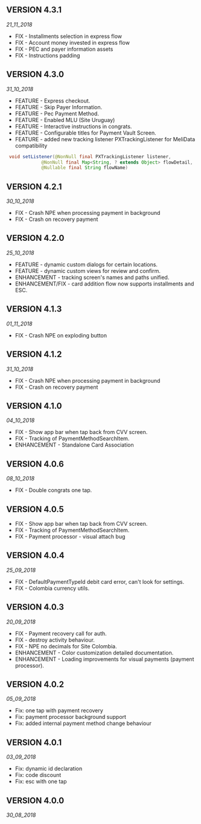 ## VERSION 4.3.1
_21_11_2018_

* FIX - Installments selection in express flow
* FIX - Account money invested in express flow
* FIX - PEC and payer information assets
* FIX - Instructions padding

## VERSION 4.3.0
_31_10_2018_

 * FEATURE - Express checkout.
 * FEATURE - Skip Payer Information.
 * FEATURE - Pec Payment Method.
 * FEATURE - Enabled MLU (Site Uruguay)
 * FEATURE - Interactive instructions in congrats.
 * FEATURE - Configurable titles for Payment Vault Screen.
 * FEATURE - added new tracking listener PXTrackingListener for MeliData compatibility
 ```java
  void setListener(@NonNull final PXTrackingListener listener,
              @NonNull final Map<String, ? extends Object> flowDetail, 
              @Nullable final String flowName)
```

## VERSION 4.2.1
_30_10_2018_

* FIX - Crash NPE when processing payment in background
* FIX - Crash on recovery payment

## VERSION 4.2.0
_25_10_2018_

* FEATURE - dynamic custom dialogs for certain locations.
* FEATURE - dynamic custom views for review and confirm.
* ENHANCEMENT - tracking screen's names and paths unified.
* ENHANCEMENT/FIX - card addition flow now supports installments and ESC.

## VERSION 4.1.3
_01_11_2018_

* FIX - Crash NPE on exploding button

## VERSION 4.1.2
_31_10_2018_

* FIX - Crash NPE when processing payment in background
* FIX - Crash on recovery payment

## VERSION 4.1.0
_04_10_2018_

* FIX - Show app bar when tap back from CVV screen.
* FIX - Tracking of PaymentMethodSearchItem.
* ENHANCEMENT - Standalone Card Association

## VERSION 4.0.6
_08_10_2018_

* FIX - Double congrats one tap.

## VERSION 4.0.5

* FIX - Show app bar when tap back from CVV screen.
* FIX - Tracking of PaymentMethodSearchItem.
* FIX - Payment processor - visual attach bug

## VERSION 4.0.4
_25_09_2018_

* FIX - DefaultPaymentTypeId debit card error, can't look for settings.
* FIX - Colombia currency utils.

## VERSION 4.0.3

_20_09_2018_

* FIX - Payment recovery call for auth.
* FIX - destroy activity behaviour.
* FIX - NPE no decimals for Site Colombia.
* ENHANCEMENT - Color customization detailed documentation.
* ENHANCEMENT - Loading improvements for visual payments (payment processor).

## VERSION 4.0.2

_05_09_2018_

* Fix: one tap with payment recovery
* Fix: payment processor background support
* Fix: added internal payment method change behaviour


## VERSION 4.0.1

_03_09_2018_

* Fix: dynamic id declaration
* Fix: code discount
* Fix: esc with one tap

## VERSION 4.0.0

_30_08_2018_